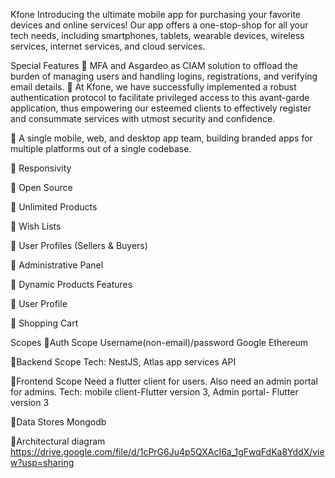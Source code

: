 Kfone
Introducing the ultimate mobile app for purchasing your favorite devices and online services! Our app offers a one-stop-shop for all your tech needs, including smartphones, tablets, wearable devices, wireless services, internet services, and cloud services.

Special Features
:small_blue_diamond: MFA and Asgardeo as CIAM solution to offload the burden of managing users and handling logins, registrations, and verifying email details.
:small_blue_diamond: At Kfone, we have successfully implemented a robust authentication protocol to facilitate privileged access to this avant-garde application, thus empowering our esteemed clients to effectively register and consummate services with utmost security and confidence.

:small_blue_diamond: A single mobile, web, and desktop app team, building branded apps for multiple platforms out of a single codebase.

:small_blue_diamond: Responsivity

:small_blue_diamond: Open Source

:small_blue_diamond: Unlimited Products

:small_blue_diamond: Wish Lists

:small_blue_diamond: User Profiles (Sellers & Buyers)

:small_blue_diamond: Administrative Panel

:small_blue_diamond: Dynamic Products Features

:small_blue_diamond: User Profile

:small_blue_diamond: Shopping Cart


Scopes
:dart:Auth Scope
Username(non-email)/password
Google
Ethereum

:dart:Backend Scope
Tech: NestJS, Atlas app services
API

:dart:Frontend Scope
Need a flutter client for users. Also need an admin portal for admins.
Tech: mobile client-Flutter version 3, Admin portal- Flutter version 3

:dart:Data Stores
Mongodb

:dart:Architectural diagram
https://drive.google.com/file/d/1cPrG6Ju4p5QXAcI6a_1gFwqFdKa8YddX/view?usp=sharing
